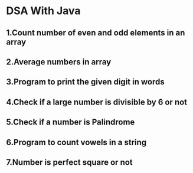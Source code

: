 # DSA With Java
## 1.Count number of even and odd elements in an array
## 2.Average numbers in array
## 3.Program to print the given digit in words
## 4.Check if a large number is divisible by 6 or not
## 5.Check if a number is Palindrome
## 6.Program to count vowels in a string
## 7.Number is perfect square or not 



